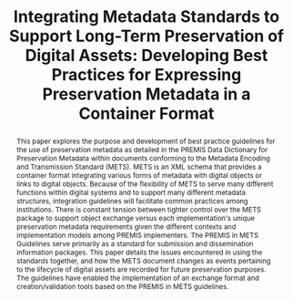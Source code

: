 ---
abstract: This paper explores the purpose and development of best practice guidelines
  for the use of preservation metadata as detailed in the PREMIS Data Dictionary for
  Preservation Metadata within documents conforming to the Metadata Encoding and Transmission
  Standard (METS). METS is an XML schema that provides a container format integrating
  various forms of metadata with digital objects or links to digital objects. Because
  of the flexibility of METS to serve many different functions within digital systems
  and to support many different metadata structures, integration guidelines will facilitate
  common practices among institutions. There is constant tension between tighter control
  over the METS package to support object exchange versus each implementation's unique
  preservation metadata requirements given the different contexts and implementation
  models among PREMIS implementers. The PREMIS in METS Guidelines serve primarily
  as a standard for submission and dissemination information packages. This paper
  details the issues encountered in using the standards together, and how the METS
  document changes as events pertaining to the lifecycle of digital assets are recorded
  for future preservation purposes. The guidelines have enabled the implementation
  of an exchange format and creation/validation tools based on the PREMIS in METS
  guidelines.
creators:
- Rebecca Guenther
- Robert Wolfe
date: null
document_url: https://services.phaidra.univie.ac.at/api/object/o:293897/download
grand_parent: iPRES
institutions: []
keywords:
- san francisco
landing_page_url: https://phaidra.univie.ac.at/o:293897
language: eng
layout: publication
license: CC BY-SA 3.0 AT
notes_url: null
parent: iPRES 2009
publication_type: paper
size: 798402
slides_url: null
source_name: iPRES
stream_url: null
title: 'Integrating Metadata Standards to Support Long-Term Preservation of Digital
  Assets: Developing Best Practices for Expressing Preservation Metadata in a Container
  Format'
year: 2009
---